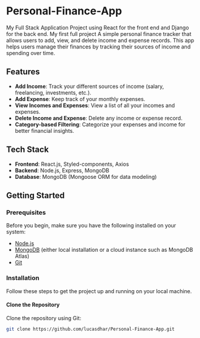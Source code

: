 # Personal-Finance-App
My Full Stack Application Project using React for the front end and Django for the back end. My first full project
A simple personal finance tracker that allows users to add, view, and delete income and expense records. This app helps users manage their finances by tracking their sources of income and spending over time.

## Features

- **Add Income**: Track your different sources of income (salary, freelancing, investments, etc.).
- **Add Expense**: Keep track of your monthly expenses.
- **View Incomes and Expenses**: View a list of all your incomes and expenses.
- **Delete Income and Expense**: Delete any income or expense record.
- **Category-based Filtering**: Categorize your expenses and income for better financial insights.
  
## Tech Stack

- **Frontend**: React.js, Styled-components, Axios
- **Backend**: Node.js, Express, MongoDB
- **Database**: MongoDB (Mongoose ORM for data modeling)

## Getting Started

### Prerequisites

Before you begin, make sure you have the following installed on your system:

- [Node.js](https://nodejs.org/)
- [MongoDB](https://www.mongodb.com/try/download/community) (either local installation or a cloud instance such as MongoDB Atlas)
- [Git](https://git-scm.com/)

### Installation

Follow these steps to get the project up and running on your local machine.

#### Clone the Repository

Clone the repository using Git:
```bash
git clone https://github.com/lucasdhar/Personal-Finance-App.git
